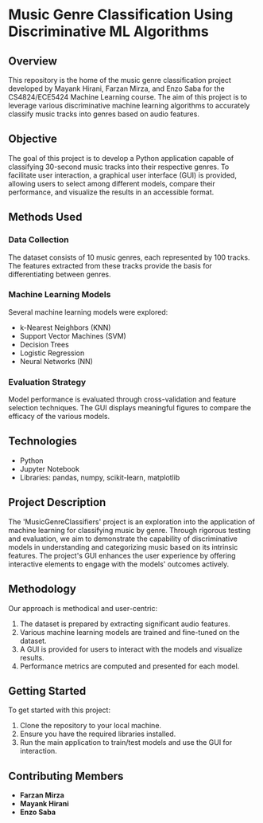 # Music Genre Classification Using Discriminative ML Algorithms

## Overview

This repository is the home of the music genre classification project developed by Mayank Hirani, Farzan Mirza, and Enzo Saba for the CS4824/ECE5424 Machine Learning course. The aim of this project is to leverage various discriminative machine learning algorithms to accurately classify music tracks into genres based on audio features.

## Objective

The goal of this project is to develop a Python application capable of classifying 30-second music tracks into their respective genres. To facilitate user interaction, a graphical user interface (GUI) is provided, allowing users to select among different models, compare their performance, and visualize the results in an accessible format.

## Methods Used

### Data Collection

The dataset consists of 10 music genres, each represented by 100 tracks. The features extracted from these tracks provide the basis for differentiating between genres.

### Machine Learning Models

Several machine learning models were explored:
- k-Nearest Neighbors (KNN)
- Support Vector Machines (SVM)
- Decision Trees
- Logistic Regression
- Neural Networks (NN)

### Evaluation Strategy

Model performance is evaluated through cross-validation and feature selection techniques. The GUI displays meaningful figures to compare the efficacy of the various models.

## Technologies

- Python
- Jupyter Notebook
- Libraries: pandas, numpy, scikit-learn, matplotlib

## Project Description

The 'MusicGenreClassifiers' project is an exploration into the application of machine learning for classifying music by genre. Through rigorous testing and evaluation, we aim to demonstrate the capability of discriminative models in understanding and categorizing music based on its intrinsic features. The project's GUI enhances the user experience by offering interactive elements to engage with the models' outcomes actively.

## Methodology

Our approach is methodical and user-centric:
1. The dataset is prepared by extracting significant audio features.
2. Various machine learning models are trained and fine-tuned on the dataset.
3. A GUI is provided for users to interact with the models and visualize results.
4. Performance metrics are computed and presented for each model.

## Getting Started

To get started with this project:
1. Clone the repository to your local machine.
2. Ensure you have the required libraries installed.
3. Run the main application to train/test models and use the GUI for interaction.

## Contributing Members

-  **Farzan Mirza** 
-  **Mayank Hirani**
- **Enzo Saba**
